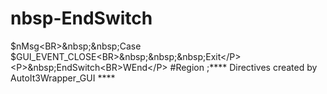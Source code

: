# nbsp-EndSwitch
$nMsg&lt;BR>&amp;nbsp;&amp;nbsp;Case $GUI_EVENT_CLOSE&lt;BR>&amp;nbsp;&amp;nbsp;&amp;nbsp;Exit&lt;/P> &lt;P>&amp;nbsp;EndSwitch&lt;BR>WEnd&lt;/P> #Region ;**** Directives created by AutoIt3Wrapper_GUI ****
